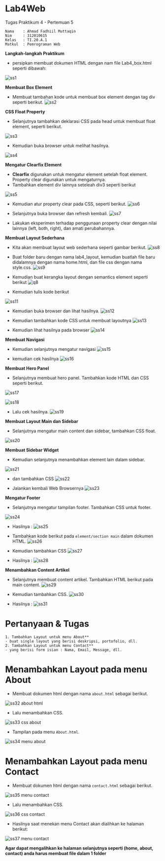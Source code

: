 # Lab4Web
Tugas Praktikum 4 - Pertemuan 5
```
Nama    : Ahmad Fadhiil Muttaqin
Nim     : 312010615
Kelas   : TI.20.A.1
Matkul  : Pemrograman Web
```

**Langkah-langkah Praktikum**
- persipkan membuat dokumen HTML dengan nam file Lab4_box.html seperti dibawah:

![ss1](https://user-images.githubusercontent.com/46867774/161603732-4c9330b2-e3d2-47d9-84a4-f0c8e948ea84.png)


**Membuat Box Element**
- Membuat tambahan kode untuk membuat box element dengan tag div seperti berikut.
![ss2](https://user-images.githubusercontent.com/46867774/161603781-19691161-3d89-4d11-85e8-6e5cec29e68d.png)


**CSS Float Property**
- Selanjutnya tambahkan deklarasi CSS pada head untuk membuat float element, seperti berikut.

![ss3](https://user-images.githubusercontent.com/46867774/161603801-88b5b38c-e859-4ea2-a175-4ade64ceee2b.png)


- Kemudian buka browser untuk melihat hasilnya.

![ss4](https://user-images.githubusercontent.com/46867774/161603824-cb5e8283-df56-43b9-bd76-c71ad313d1e3.png)


**Mengatur Clearfix Element**
- **Clearfix** digunakan untuk mengatur element setelah float element. Property clear digunakan untuk mengaturnya.
- Tambahkan element div lainnya seteleah div3 seperti berikut

![ss5](https://user-images.githubusercontent.com/46867774/161603870-225e579d-8fb0-4a02-b56a-8570e980d33a.png)


- Kemudian atur property clear pada CSS, seperti berikut.
![ss6](https://user-images.githubusercontent.com/46867774/161603893-91aeae10-d7cd-4492-8226-55a9fa8f0ad0.png)


- Selanjutnya buka browser dan refresh kembali.
![ss7](https://user-images.githubusercontent.com/46867774/161603937-4b12ec6e-098e-4632-89fc-d31ca3b86a80.png)


- Lakukan eksperimen terhadap penggunaan property clear dengan nilai lainnya (left, both, right), dan amati perubahannya.


**Membuat Layout Sederhana**
- Kita akan membuat layout web sederhana seperti gambar berikut.
![ss8](https://user-images.githubusercontent.com/46867774/161603965-44b0331c-7a81-4fb2-884c-ef1f79c57f86.png)


- Buat folder baru dengan nama lab4_layout, kemudian buatlah file baru didalamnya dengan nama home.html, dan file css dengan nama style.css.
![ss9](https://user-images.githubusercontent.com/46867774/161606252-73a0bb93-ef3f-4639-8e55-ebf80b981b83.png)


- Kemudian buat kerangka layout dengan semantics element seperti berikut
![q8](https://user-images.githubusercontent.com/81581236/115280972-b4682580-a172-11eb-97e5-a115b386e24b.PNG)

- Kemudian tulis kode berikut

![ss11](https://user-images.githubusercontent.com/46867774/161607911-42c0fa87-cacc-4606-baca-c37f17fb78d7.png)


- Kemudian buka browser dan lihat hasilnya.
![ss12](https://user-images.githubusercontent.com/46867774/161608763-547eac51-aeea-4101-9d9f-d346c52d514d.png)


- Kemudian tambahkan kode CSS untuk membuat layoutnya
![ss13](https://user-images.githubusercontent.com/46867774/161610310-bf62e655-f39e-4e13-be45-71e25cb42684.png)


- Kemudian lihat hasilnya pada browser
![ss14](https://user-images.githubusercontent.com/46867774/161611094-1f83c1e2-cebb-4921-9f2c-8d940b5ca2b2.png)



**Membuat Navigasi**
- Kemudian selanjutnya mengatur navigasi
![ss15](https://user-images.githubusercontent.com/46867774/161611131-fc5cc94e-7def-4b14-ade0-29565fee935f.png)


- kemudian cek hasilnya
![ss16](https://user-images.githubusercontent.com/46867774/161611203-4b60d4bc-1e87-439a-b3d0-2921e0910be9.png)


**Membuat Hero Panel**
- Selanjutnya membuat hero panel. Tambahkan kode HTML dan CSS seperti berikut.

![ss17](https://user-images.githubusercontent.com/46867774/161613278-74a59bf5-787a-40c1-adb0-56389d54ed71.png)


![ss18](https://user-images.githubusercontent.com/46867774/161613307-3f65de78-1d9b-4c31-8905-7a77804b4c7f.png)


- Lalu cek hasilnya.
![ss19](https://user-images.githubusercontent.com/46867774/161613430-b1ff1dd6-9c45-4ac5-9b68-de093b70c7de.png)



**Membuat Layout Main dan Sidebar**
- Selanjutnya mengatur main content dan sidebar, tambahkan CSS float.

![ss20](https://user-images.githubusercontent.com/46867774/161615880-6c10411a-3068-474d-a445-32d563fd1123.png)


**Membuat Sidebar Widget**
- Kemudian selanjutnya menambahkan element lain dalam sidebar.

![ss21](https://user-images.githubusercontent.com/46867774/161615913-b7bd3f03-9587-41e3-af72-47af984415e2.png)


- dan tambahkan CSS
![ss22](https://user-images.githubusercontent.com/46867774/161616079-14e1e9e5-451b-4ebb-9ada-94e85193b3b1.png)


- Jalankan kembali Web Browsernya
![ss23](https://user-images.githubusercontent.com/46867774/161624025-d82e60f7-b333-4a9a-9c69-47bdeb3143cf.png)


**Mengatur Footer**
- Selanjutnya mengatur tampilan footer. Tambahkan CSS untuk footer.


![ss24](https://user-images.githubusercontent.com/46867774/161624070-32457a1a-7bfd-481e-a217-15b50250a284.png)

- Hasilnya :
![ss25](https://user-images.githubusercontent.com/46867774/161624278-8eeef8e2-491b-41e9-b40a-73ed67169fee.png)

- Tambahkan kode berikut pada ```element/section main``` dalam dokumen HTML.
![ss26](https://user-images.githubusercontent.com/46867774/161624369-c1c61c7b-a643-456e-b55c-861d03bf05a1.png)



- Kemudian tambahkan CSS
![ss27](https://user-images.githubusercontent.com/46867774/161627180-7047a19b-99ea-4832-866d-47089efc22b7.png)


- Hasilnya :
![ss28](https://user-images.githubusercontent.com/46867774/161627156-1bb7b735-4a57-4e93-9005-bc44860d81f3.png)



**Menambahkan Content Artikel**
- Selanjutnya membuat content artikel. Tambahkan HTML berikut pada main content.
![ss29](https://user-images.githubusercontent.com/46867774/161629016-104d8281-f7cb-445c-b14f-533b9da16e24.png)


- Kemudian tambahkan CSS.
![ss30](https://user-images.githubusercontent.com/46867774/161629018-83ecece3-6d38-4fd3-b018-ea069c4d7bbb.png)

- Hasilnya :
![ss31](https://user-images.githubusercontent.com/46867774/161630123-09a68c63-3f52-492c-a012-cb2271add120.png)


# Pertanyaan & Tugas
```
1. Tambahkan Layout untuk menu About**
- buat single layout yang berisi deskripsi, portofolio, dll.
2. Tambahkan Layout untuk menu Contact**
- yang berisi form isian : Nama, Email, Message, dll.
```

# Menambahkan Layout pada menu About
- Membuat dokumen html dengan nama ```about.html``` sebagai berikut.

![ss32 about html](https://user-images.githubusercontent.com/46867774/161827471-df96020a-198e-4695-a966-edd7d680621f.png)


- Lalu menambahkan CSS.

![ss33 css about](https://user-images.githubusercontent.com/46867774/161827506-1c5bde02-e06e-46fd-b447-cf3ce57fd9cc.png)

- Tampilan pada menu ```About.html```.

![ss34 menu about](https://user-images.githubusercontent.com/46867774/161827797-3eb44345-3fcd-462e-9336-636976a0eaaf.png)


# Menambahkan Layout pada menu Contact
- Membuat dokumen html dengan nama ```contact.html``` sebagai berikut.

![ss35 menu contact](https://user-images.githubusercontent.com/46867774/161828590-2caea2fe-e400-425e-b57a-168f210cad23.png)


- Lalu menambahkan CSS.

![ss36 css contact](https://user-images.githubusercontent.com/46867774/161828628-68c10cd7-e1b6-4773-ba92-d47dc9b6ad6c.png)


- Hasilnya saat menekan menu Contact akan dialihkan ke halaman berikut:

![ss37 menu contact](https://user-images.githubusercontent.com/46867774/161828728-8f2af614-3ad4-4adf-baf7-e7211f6a29af.png)






**Agar dapat mengalihkan ke halaman selanjutnya seperti (home, about, contact) anda harus membuat file dalam 1 folder**


